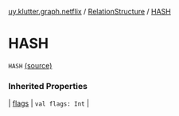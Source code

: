 [uy.klutter.graph.netflix](../index.md) / [RelationStructure](index.md) / [HASH](.)


# HASH

`HASH` [(source)](https://github.com/kohesive/klutter/blob/master/netflix-graph-jdk6/src/main/kotlin/uy/klutter/graph/netflix/NetflixGraph.kt#L40)



### Inherited Properties


| [flags](flags.md) | `val flags: Int` |

